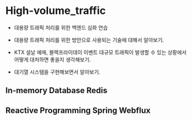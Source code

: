 # High-volume_traffic
- 대용량 트래픽 처리를 위한 백엔드 심화 연습

- 대용량 트래픽 처리를 위한 방안으로 사용되는 기술에 대해서 알아보기.
- KTX 설날 예매, 블랙프라이데이 이벤트 대규모 트래픽이 발생할 수 있는 상황에서 어떻게 대처하면 좋을지 생각해보기.
- 대기열 시스템을 구현해보면서 알아보기.
  
## In-memory Database Redis

## Reactive Programming Spring Webflux

